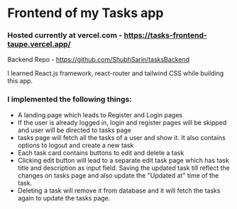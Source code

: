 # Frontend of my Tasks app

### Hosted currently at vercel.com - https://tasks-frontend-taupe.vercel.app/

Backend Repo - https://github.com/ShubhSarin/tasksBackend

I learned React.js framework, react-router and tailwind CSS while building this app.

### I implemented the following things:

- A landing page which leads to Register and Login pages
- If the user is already logged in, login and register pages will be skipped and user will be directed to tasks page
- tasks page will fetch all the tasks of a user and show it. It also contains options to logout and create a new task
- Each task card contains buttons to edit and delete a task
- Clicking edit button will lead to a separate edit task page which has task title and description as input field. Saving the updated task till reflect the changes on tasks page and also update the "Updated at" time of the task.
- Deleting a task will remove it from database and it will fetch the tasks again to update the tasks page.